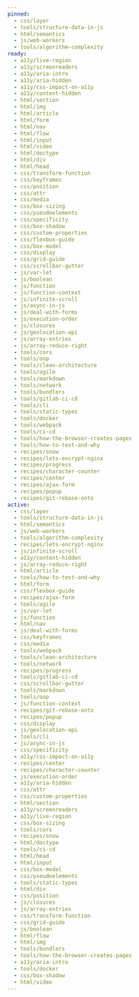 ```yaml
---
pinned:
  - css/layer
  - tools/structure-data-in-js
  - html/semantics
  - js/web-workers
  - tools/algorithm-complexity
ready:
  - a11y/live-region
  - a11y/screenreaders
  - a11y/aria-intro
  - a11y/aria-hidden
  - a11y/css-impact-on-a11y
  - a11y/content-hidden
  - html/section
  - html/img
  - html/article
  - html/form
  - html/nav
  - html/flow
  - html/input
  - html/video
  - html/doctype
  - html/div
  - html/head
  - css/transform-function
  - css/keyframes
  - css/position
  - css/attr
  - css/media
  - css/box-sizing
  - css/pseudoelements
  - css/specificity
  - css/box-shadow
  - css/custom-properties
  - css/flexbox-guide
  - css/box-model
  - css/display
  - css/grid-guide
  - css/scrollbar-gutter
  - js/var-let
  - js/boolean
  - js/function
  - js/function-context
  - js/infinite-scroll
  - js/async-in-js
  - js/deal-with-forms
  - js/execution-order
  - js/closures
  - js/geolocation-api
  - js/array-entries
  - js/array-reduce-right
  - tools/cors
  - tools/oop
  - tools/clean-architecture
  - tools/agile
  - tools/markdown
  - tools/network
  - tools/bundlers
  - tools/gitlab-ci-cd
  - tools/cli
  - tools/static-types
  - tools/docker
  - tools/webpack
  - tools/ci-cd
  - tools/how-the-browser-creates-pages
  - tools/how-to-test-and-why
  - recipes/snow
  - recipes/lets-encrypt-nginx
  - recipes/progress
  - recipes/character-counter
  - recipes/center
  - recipes/ajax-form
  - recipes/popup
  - recipes/git-rebase-onto
active:
  - css/layer
  - tools/structure-data-in-js
  - html/semantics
  - js/web-workers
  - tools/algorithm-complexity
  - recipes/lets-encrypt-nginx
  - js/infinite-scroll
  - a11y/content-hidden
  - js/array-reduce-right
  - html/article
  - tools/how-to-test-and-why
  - html/form
  - css/flexbox-guide
  - recipes/ajax-form
  - tools/agile
  - js/var-let
  - js/function
  - html/nav
  - js/deal-with-forms
  - css/keyframes
  - css/media
  - tools/webpack
  - tools/clean-architecture
  - tools/network
  - recipes/progress
  - tools/gitlab-ci-cd
  - css/scrollbar-gutter
  - tools/markdown
  - tools/oop
  - js/function-context
  - recipes/git-rebase-onto
  - recipes/popup
  - css/display
  - js/geolocation-api
  - tools/cli
  - js/async-in-js
  - css/specificity
  - a11y/css-impact-on-a11y
  - recipes/center
  - recipes/character-counter
  - js/execution-order
  - a11y/aria-hidden
  - css/attr
  - css/custom-properties
  - html/section
  - a11y/screenreaders
  - a11y/live-region
  - css/box-sizing
  - tools/cors
  - recipes/snow
  - html/doctype
  - tools/ci-cd
  - html/head
  - html/input
  - css/box-model
  - css/pseudoelements
  - tools/static-types
  - html/div
  - css/position
  - js/closures
  - js/array-entries
  - css/transform-function
  - css/grid-guide
  - js/boolean
  - html/flow
  - html/img
  - tools/bundlers
  - tools/how-the-browser-creates-pages
  - a11y/aria-intro
  - tools/docker
  - css/box-shadow
  - html/video
---
```


